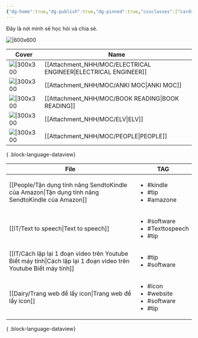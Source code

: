 ```yaml
---
{"dg-home":true,"dg-publish":true,"dg-pinned":true,"cssclasses":["cards"],"permalink":"/Homepage/","pinned":true,"tags":["gardenEntry"],"dgPassFrontmatter":true,"noteIcon":"2","created":"2023-12-15T08:45:46.449+07:00","updated":"2024-01-10T14:45:49.221+07:00"}
---
```


Đây là nơi mình sẽ học hỏi và chia sẻ. 


![|600x600](https://i.imgur.com/d8aJSIo.png)


| Cover                                                                                                                                                                                                                                       | Name                                                               |
| ------------------------------------------------------------------------------------------------------------------------------------------------------------------------------------------------------------------------------------------- | ------------------------------------------------------------------ |
| ![\|300x300](https://images.unsplash.com/photo-1580982172599-18d332f3528f?crop=entropy&cs=tinysrgb&fit=max&fm=jpg&ixid=M3wzNjAwOTd8MHwxfHNlYXJjaHwyNnx8ZWxlY2V0cmljJTIwZW5naW5lZXJ8ZW58MHwwfHx8MTcwNDQwNzUxN3ww&ixlib=rb-4.0.3&q=80&w=1080) | [[Attachment_NHH/MOC/ELECTRICAL ENGINEER\|ELECTRICAL ENGINEER]] |
| ![\|300x300](https://images.unsplash.com/photo-1524525457897-bca9d803c895?crop=entropy&cs=tinysrgb&fit=max&fm=jpg&ixid=M3wzNjAwOTd8MHwxfHNlYXJjaHwxNHx8U1BBQ0UlMjBSRVBFVElUSU9OfGVufDB8MHx8fDE3MDQzNDQyNzh8MA&ixlib=rb-4.0.3&q=80&w=1080)   | [[Attachment_NHH/MOC/ANKI MOC\|ANKI MOC]]                       |
| ![\|300x300](https://images.unsplash.com/photo-1549737221-bef65e2604a6?crop=entropy&cs=tinysrgb&fit=max&fm=jpg&ixid=M3wzNjAwOTd8MHwxfHNlYXJjaHwyMnx8Qk9PSyUyMFJFQURJTkd8ZW58MHwwfHx8MTcwNDMzOTMyNXww&ixlib=rb-4.0.3&q=80&w=1080)            | [[Attachment_NHH/MOC/BOOK READING\|BOOK READING]]               |
| ![\|300x300](\-)                                                                                                                                                                                                                            | [[Attachment_NHH/MOC/ELV\|ELV]]                                 |
| ![\|300x300](https://images.unsplash.com/photo-1517732306149-e8f829eb588a?crop=entropy&cs=tinysrgb&fit=max&fm=jpg&ixid=M3wzNjAwOTd8MHwxfHNlYXJjaHwzfHxQRU9QTEV8ZW58MHwwfHx8MTcwNDMzOTI3Mnww&ixlib=rb-4.0.3&q=80&w=1080)                     | [[Attachment_NHH/MOC/PEOPLE\|PEOPLE]]                           |

{ .block-language-dataview}


| File                                                                                                                   | TAG                                                                     |
| ---------------------------------------------------------------------------------------------------------------------- | ----------------------------------------------------------------------- |
| [[People/Tận dụng tính năng SendtoKindle của Amazon\|Tận dụng tính năng SendtoKindle của Amazon]]                   | <ul><li>#kindle</li><li>#tip</li><li>#amazone</li></ul>                 |
| [[IT/Text to speech\|Text to speech]]                                                                               | <ul><li>#software</li><li>#Texttospeech</li><li>#tip</li></ul>          |
| [[IT/Cách lặp lại 1 đoạn video trên Youtube  Biết máy tính\|Cách lặp lại 1 đoạn video trên Youtube  Biết máy tính]] | <ul><li>#tip</li><li>#software</li></ul>                                |
| [[Dairy/Trang web để lấy icon\|Trang web để lấy icon]]                                                              | <ul><li>#icon</li><li>#website</li><li>#software</li><li>#tip</li></ul> |

{ .block-language-dataview}